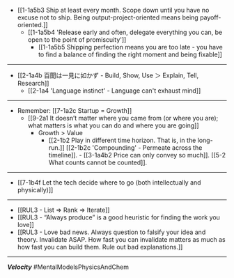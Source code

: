 - [[1-1a5b3 Ship at least every month. Scope down until you have no excuse not to ship. Being output-project-oriented means being payoff-oriented.]]
  - [[1-1a5b4 'Release early and often, delegate everything you can, be open to the point of promiscuity']]
    - [[1-1a5b5 Shipping perfection means you are too late - you have to find a balance of finding the right moment and being fixable]]
---
- [[2-1a4b 百聞は一見に如かず - Build, Show, Use ＞ Explain, Tell, Research]]
  - [[2-1a4 'Language instinct' - Language can't exhaust mind]]
---
- Remember: [[7-1a2c Startup = Growth]]
  - [[9-2a1 It doesn’t matter where you came from (or where you are); what matters is what you can do and where you are going]]
    - Growth > Value
      - [[2-1b2 Play in different time horizon. That is, in the long-run.]] [[2-1b2c 'Compounding' - Permeate across the timeline]].
				- [[3-1a4b2 Price can only convey so much]]. [[5-2 What counts cannot be counted]].
---
- [[7-1b4f Let the tech decide where to go (both intellectually and physically)]]
---
- [[RUL3 - List ⇒ Rank ⇒ Iterate]]
- [[RUL3 - “Always produce” is a good heuristic for finding the work you love]]
- [[RUL3 - Love bad news. Always question to falsify your idea and theory. Invalidate ASAP. How fast you can invalidate matters as much as how fast you can build them. Rule out bad explanations.]]
---
***Velocity*** #MentalModelsPhysicsAndChem 